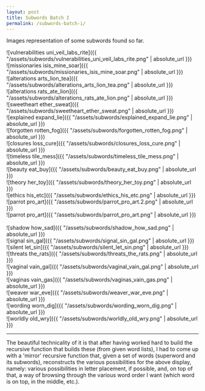 ```yaml
---
layout: post
title: Subwords Batch I
permalink: /subwords-batch-i/ 
---
```


Images representation of some subwords found so far.

![vulnerabilities uni_veil_labs_rite]({{ "/assets/subwords/vulnerabilities_uni_veil_labs_rite.png" | absolute_url }})
&nbsp;  
![missionaries isis_mine_soar]({{ "/assets/subwords/missionaries_isis_mine_soar.png" | absolute_url }})
&nbsp;  
![alterations arts_lion_tea]({{ "/assets/subwords/alterations_arts_lion_tea.png" | absolute_url }})
&nbsp;  
![alterations rats_ate_lion]({{ "/assets/subwords/alterations_rats_ate_lion.png" | absolute_url }})
&nbsp;  
![sweetheart ether_sweat]({{ "/assets/subwords/sweetheart_ether_sweat.png" | absolute_url }})
&nbsp;  
![explained expand_lie]({{ "/assets/subwords/explained_expand_lie.png" | absolute_url }})
&nbsp;  
![forgotten rotten_fog]({{ "/assets/subwords/forgotten_rotten_fog.png" | absolute_url }})
&nbsp;  
![closures loss_cure]({{ "/assets/subwords/closures_loss_cure.png" | absolute_url }})
&nbsp;  
![timeless tile_mess]({{ "/assets/subwords/timeless_tile_mess.png" | absolute_url }})
&nbsp;  
![beauty eat_buy]({{ "/assets/subwords/beauty_eat_buy.png" | absolute_url }})
&nbsp;  
![theory her_toy]({{ "/assets/subwords/theory_her_toy.png" | absolute_url }})
&nbsp;  
![ethics his_etc]({{ "/assets/subwords/ethics_his_etc.png" | absolute_url }})
&nbsp;  
![parrot pro_art]({{ "/assets/subwords/parrot_pro_art.2.png" | absolute_url }})
&nbsp;  
![parrot pro_art]({{ "/assets/subwords/parrot_pro_art.png" | absolute_url }})
&nbsp;  
![shadow how_sad]({{ "/assets/subwords/shadow_how_sad.png" | absolute_url }})
&nbsp;  
![signal sin_gal]({{ "/assets/subwords/signal_sin_gal.png" | absolute_url }})
&nbsp;  
![silent let_sin]({{ "/assets/subwords/silent_let_sin.png" | absolute_url }})
&nbsp;  
![threats the_rats]({{ "/assets/subwords/threats_the_rats.png" | absolute_url }})
&nbsp;  
![vaginal vain_gal]({{ "/assets/subwords/vaginal_vain_gal.png" | absolute_url }})
&nbsp;  
![vaginas vain_gas]({{ "/assets/subwords/vaginas_vain_gas.png" | absolute_url }})
&nbsp;  
![weaver war_eve]({{ "/assets/subwords/weaver_war_eve.png" | absolute_url }})
&nbsp;  
![wording worn_dig]({{ "/assets/subwords/wording_worn_dig.png" | absolute_url }})
&nbsp;  
![worldly old_wry]({{ "/assets/subwords/worldly_old_wry.png" | absolute_url }})

---

The beautiful technicality of it is that after having worked hard to build the recursive function that builds these (from given word lists), I had to come up with a 'mirror' recursive function that, given a set of words (superword and its subwords), reconstructs the various possibilities for the above display, namely: various possibilities in letter placement, if possible, and, on top of that, a way of browsing through the various word order I want (which word is on top, in the middle, etc.).
